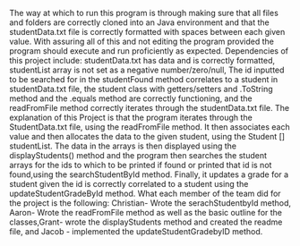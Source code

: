 The way at which to run this program is through making sure that all files and folders are correctly cloned into an Java environment and that the studentData.txt file is correctly formatted with spaces between each given value. 
With assuring all of this and not editing the program provided the program should execute and run proficiently as expected. 
Dependencies of this project include: studentData.txt has data and is correctly formatted, studentList array is not set as a negative number/zero/null, The id inputted to be searched for in the studentFound method correlates to a student in studentData.txt file, the student class with getters/setters and .ToString method and the .equals method are correctly functioning, and the readFromFile method correctly iterates through the studentData.txt file. 
The explanation of this Project is that the program iterates through the StudentData.txt file, using the readFromFile method. It then associates each value and then allocates the data to the given student, using the Student [] studentList. 
The data in the arrays is then displayed using the displayStudents() method and the program then searches the student arrays for the ids to which to be printed if found or printed that id is not found,using the searchStudentById method. Finally, it updates a grade for a student given the id is correctly correlated to a student using the updateStudentGradeById method. 
What each member of the team did for the project is the following: Christian- Wrote the serachStudentbyId method, Aaron- Wrote the readFromFile method as well as the basic outline for the classes,Grant- wrote the displayStudents method and created the readme file, and Jacob - implemented the updateStudentGradebyID method.
